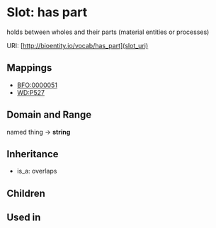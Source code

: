 # Slot: has part


holds between wholes and their parts (material entities or processes)

URI: [http://bioentity.io/vocab/has_part](slot_uri)
## Mappings

 * [BFO:0000051](http://purl.obolibrary.org/obo/BFO_0000051)
 * [WD:P527](http://purl.obolibrary.org/obo/WD_P527)
## Domain and Range

named thing -> **string**
## Inheritance

 *  is_a: overlaps
## Children

## Used in

